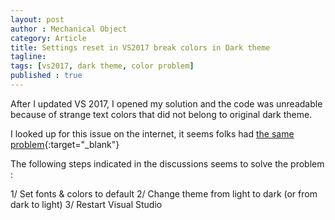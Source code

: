 ```yaml
---
layout: post
author : Mechanical Object
category: Article
title: Settings reset in VS2017 break colors in Dark theme
tagline: 
tags: [vs2017, dark theme, color problem]
published : true
--- 
```


After I updated VS 2017, I opened my solution and the code was unreadable because of strange text colors that did not belong to original dark theme.

I looked up for this issue on the internet, it seems folks had [the same problem](https://msdn.microsoft.com/en-us/library/ff963553.aspx){:target="_blank"}

The following steps indicated in the discussions seems to solve the problem : 

1/ Set fonts & colors to default
2/ Change theme from light to dark (or from dark to light)
3/ Restart Visual Studio
